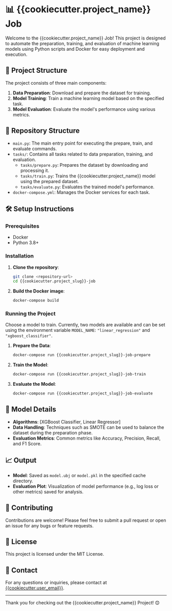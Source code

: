 # 📊 {{cookiecutter.project_name}} Job

Welcome to the {{cookiecutter.project_name}} Job! This project is designed to automate the preparation, training, and evaluation of machine learning models using Python scripts and Docker for easy deployment and execution.

## 🚀 Project Structure

The project consists of three main components:

1. **Data Preparation**: Download and prepare the dataset for training.
2. **Model Training**: Train a machine learning model based on the specified task.
3. **Model Evaluation**: Evaluate the model's performance using various metrics.

## 📂 Repository Structure

- `main.py`: The main entry point for executing the prepare, train, and evaluate commands.
- `tasks/`: Contains all tasks related to data preparation, training, and evaluation.
  - `tasks/prepare.py`: Prepares the dataset by downloading and processing it.
  - `tasks/train.py`: Trains the {{cookiecutter.project_name}} model using the prepared dataset.
  - `tasks/evaluate.py`: Evaluates the trained model's performance.
- `docker-compose.yml`: Manages the Docker services for each task.

## 🛠️ Setup Instructions

### Prerequisites

- Docker
- Python 3.8+

### Installation

1. **Clone the repository**:
   ```bash
   git clone <repository-url>
   cd {{cookiecutter.project_slug}}-job
   ```

2. **Build the Docker image**:
   ```bash
   docker-compose build
   ```

### Running the Project

Choose a model to train. Currently, two models are available and can be set using the environment variable `MODEL_NAME`: `"linear_regression"` and `"xgboost_classifier"`.

1. **Prepare the Data**:
   ```bash
   docker-compose run {{cookiecutter.project_slug}}-job-prepare
   ```

2. **Train the Model**:
   ```bash
   docker-compose run {{cookiecutter.project_slug}}-job-train
   ```

3. **Evaluate the Model**:
   ```bash
   docker-compose run {{cookiecutter.project_slug}}-job-evaluate
   ```

## 📝 Model Details

- **Algorithms**: [XGBoost Classifier, Linear Regressor]
- **Data Handling**: Techniques such as SMOTE can be used to balance the dataset during the preparation phase.
- **Evaluation Metrics**: Common metrics like Accuracy, Precision, Recall, and F1 Score.

## 📈 Output

- **Model**: Saved as `model.ubj` or `model.pkl` in the specified cache directory.
- **Evaluation Plot**: Visualization of model performance (e.g., log loss or other metrics) saved for analysis.

## 🤝 Contributing

Contributions are welcome! Please feel free to submit a pull request or open an issue for any bugs or feature requests.

## 📜 License

This project is licensed under the MIT License.

## 📨 Contact

For any questions or inquiries, please contact at [{{cookiecutter.user_email}}](mailto:{{cookiecutter.user_email}}).

---

Thank you for checking out the {{cookiecutter.project_name}} Project! 😊
